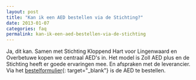 ```yaml
---
layout: post
title: "Kan ik een AED bestellen via de Stichting?"
date: 2013-01-07
categories: faq
permalink: kan-ik-een-aed-bestellen-via-de-stichting
---
```

Ja, dit kan. Samen met Stichting Kloppend Hart voor Lingenwaard en Overbetuwe kopen we centraal AED's in. Het model is Zoll AED plus en de Stichting heeft er goede ervaringen mee. En afspraken met de leverancier. Via het [bestelformulier](https://pigeons.wufoo.com/forms/xo8x2ax1p6x76e/){: target="_blank"} is de AED te bestellen.